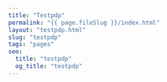 ```yaml
---
title: "Testpdp"
permalink: "{{ page.fileSlug }}/index.html"
layout: "testpdp.html"
slug: "testpdp"
tags: "pages"
seo:
  title: "testpdp"
  og_title: "testpdp"
---
```



